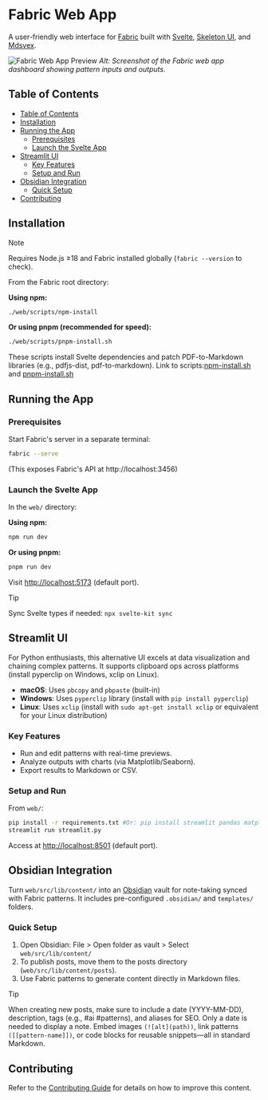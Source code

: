 # Fabric Web App

A user-friendly web interface for [Fabric](https://github.com/danielmiessler/Fabric) built with [Svelte](https://svelte.dev/), [Skeleton UI](https://www.skeleton.dev/), and [Mdsvex](https://mdsvex.pngwn.io/).

![Fabric Web App Preview](../docs/images/svelte-preview.png)
*Alt: Screenshot of the Fabric web app dashboard showing pattern inputs and outputs.*

## Table of Contents

- [Table of Contents](#table-of-contents)
- [Installation](#installation)
- [Running the App](#running-the-app)
  - [Prerequisites](#prerequisites)
  - [Launch the Svelte App](#launch-the-svelte-app)
- [Streamlit UI](#streamlit-ui)
  - [Key Features](#key-features)
  - [Setup and Run](#setup-and-run)
- [Obsidian Integration](#obsidian-integration)
  - [Quick Setup](#quick-setup)
- [Contributing](#contributing)

## Installation

> [!NOTE]
> Requires Node.js ≥18 and Fabric installed globally (`fabric --version` to check).

From the Fabric root directory:

**Using npm:**

```bash
./web/scripts/npm-install
```

**Or using pnpm (recommended for speed):**

```bash
./web/scripts/pnpm-install.sh
```

These scripts install Svelte dependencies and patch PDF-to-Markdown libraries (e.g., pdfjs-dist, pdf-to-markdown). Link to scripts:[npm-install.sh](./scripts/npm-install.sh) and [pnpm-install.sh](./scripts/pnpm-install.sh)

## Running the App

### Prerequisites

Start Fabric's server in a separate terminal:

```bash
fabric --serve
```

(This exposes Fabric's API at http://localhost:3456)

### Launch the Svelte App

In the `web/` directory:

**Using npm:**

```bash
npm run dev
```

**Or using pnpm:**

```bash
pnpm run dev
```

Visit [http://localhost:5173](http://localhost:5173) (default port).

> [!TIP]
>
> Sync Svelte types if needed: `npx svelte-kit sync`

## Streamlit UI

For Python enthusiasts, this alternative UI excels at data visualization and chaining complex patterns. It supports clipboard ops across platforms (install pyperclip on Windows, xclip on Linux).

- **macOS**: Uses `pbcopy` and `pbpaste` (built-in)
- **Windows**: Uses `pyperclip` library (install with `pip install pyperclip`)
- **Linux**: Uses `xclip` (install with `sudo apt-get install xclip` or equivalent for your Linux distribution)

### Key Features

<!-- - Running and chaining patterns
- Managing pattern outputs
- Creating and editing patterns
- Analyzing pattern results -->

- Run and edit patterns with real-time previews.
- Analyze outputs with charts (via Matplotlib/Seaborn).
- Export results to Markdown or CSV.

### Setup and Run

From `web/`:

```bash
pip install -r requirements.txt #Or: pip install streamlit pandas matplotlib seaborn numpy python-dotenv pyperclip
streamlit run streamlit.py
```

Access at [http://localhost:8501](http://localhost:8501) (default port).

## Obsidian Integration

Turn `web/src/lib/content/` into an [Obsidian](https://obsidian.md) vault for note-taking synced with Fabric patterns. It includes pre-configured `.obsidian/` and `templates/` folders.

### Quick Setup

1. Open Obsidian: File > Open folder as vault > Select `web/src/lib/content/`
2. To publish posts, move them to the posts directory (`web/src/lib/content/posts`).
3. Use Fabric patterns to generate content directly in Markdown files.

> [!TIP]
>
> When creating new posts, make sure to include a date (YYYY-MM-DD), description, tags (e.g., #ai #patterns), and aliases for SEO. Only a date is needed to display a note. Embed images `(![alt](path))`, link patterns `([[pattern-name]])`, or code blocks for reusable snippets—all in standard Markdown.

## Contributing

Refer to the [Contributing Guide](/docs/CONTRIBUTING.md) for details on how to improve this content.